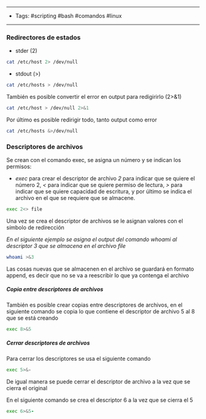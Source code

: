 -----------------
- Tags: #scripting #bash #comandos #linux 
----------------------

### Redirectores de estados

* stder (2)

```bash
cat /etc/host 2> /dev/null
```

* stdout (>)

```bash
cat /etc/hosts > /dev/null
```

También es posible convertir el error en output para redigirirlo (2>&1)

```bash
cat /etc/host > /dev/null 2>&1
```

Por último es posible redirigir todo, tanto output como error

```bash
cat /etc/hosts &>/dev/null
```

### Descriptores de archivos

Se crean con el comando exec, se asigna un número y se indican los permisos:

* *exec* para crear el descriptor de archivo *2* para indicar que se quiere el número 2, *<* para indicar que se quiere permiso de lectura, *>* para indicar que se quiere capacidad de escritura, y por último se indica el archivo en el que se requiere que se almacene.

```bash
exec 2<> file
```

Una vez se crea el descriptor de archivos se le asignan valores con el símbolo de redirección

*En el siguiente ejemplo se asigna el output del comando whoami al descriptor 3 que se almacena en el archivo file*

```bash
whoami >&3
```

Las cosas nuevas que se almacenen en el archivo se guardará en formato append, es decir que no se va a reescribir lo que ya contenga el archivo

##### Copia entre descriptores de archivos

También es posible crear copias entre descriptores de archivos, en el siguiente comando se copia lo que contiene el descriptor de archivo 5 al 8 que se está creando

```bash
exec 8>&5
```

##### Cerrar descriptores de archivos

Para cerrar los descriptores se usa el siguiente comando

```bash
exec 5>&-
```

De igual manera se puede cerrar el descriptor de archivo a la vez que se cierra el original

En el siguiente comando se crea el descriptor 6 a la vez que se cierra el 5

```bash
exec 6>&5-
```
